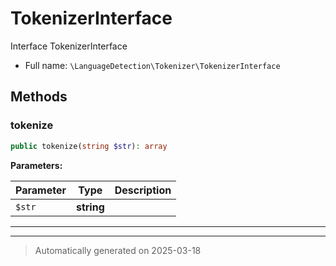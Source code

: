 
# TokenizerInterface

Interface TokenizerInterface



* Full name: `\LanguageDetection\Tokenizer\TokenizerInterface`



## Methods


### tokenize



```php
public tokenize(string $str): array
```








**Parameters:**

| Parameter | Type | Description |
|-----------|------|-------------|
| `$str` | **string** |  |





***


***
> Automatically generated on 2025-03-18
